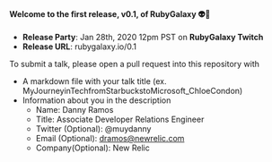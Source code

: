 #### Welcome to the first release, v0.1, of RubyGalaxy 👽🖖

- **Release Party**: Jan 28th, 2020 12pm PST on **RubyGalaxy Twitch** 
- **Release URL**: rubygalaxy.io/0.1

To submit a talk, please open a pull request into this repository with
- A markdown file with your talk title (ex. MyJourneyinTechfromStarbuckstoMicrosoft_ChloeCondon)
- Information about you in the description
   - Name: Danny Ramos
   - Title: Associate Developer Relations Engineer
   - Twitter (Optional): @muydanny
   - Email (Optional): dramos@newrelic.com
   - Company(Optional): New Relic

